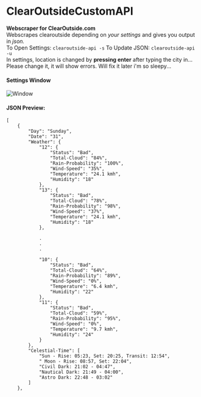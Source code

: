 # ClearOutsideCustomAPI
**Webscraper for ClearOutside.com**
<br>
Webscrapes clearoutside depending on *your settings* and gives you output in *json.*
<br>
To Open Settings: `clearoutside-api -s`
To Update JSON: `clearoutside-api -u`
<br>
In settings, location is changed by **pressing enter** after typing the city in... Please change it, it will show errors. Will fix it later i'm so sleepy...
<br>
#### Settings Window
![Window](https://i.imgur.com/JbKPv7q.png)
<br>
#### JSON Preview:
```
[
    {
        "Day": "Sunday",
        "Date": "31",
        "Weather": {
            "12": {
                "Status": "Bad",
                "Total-Cloud": "84%",
                "Rain-Probability": "100%",
                "Wind-Speed": "35%",
                "Temperature": "24.1 kmh",
                "Humidity": "18"
            },
            "13": {
                "Status": "Bad",
                "Total-Cloud": "78%",
                "Rain-Probability": "98%",
                "Wind-Speed": "37%",
                "Temperature": "24.1 kmh",
                "Humidity": "18"
            },
            
            .
            .
            .
            
            "10": {
                "Status": "Bad",
                "Total-Cloud": "64%",
                "Rain-Probability": "89%",
                "Wind-Speed": "0%",
                "Temperature": "6.4 kmh",
                "Humidity": "22"
            },
            "11": {
                "Status": "Bad",
                "Total-Cloud": "59%",
                "Rain-Probability": "95%",
                "Wind-Speed": "0%",
                "Temperature": "9.7 kmh",
                "Humidity": "24"
            }
        },
        "Celestial-Time": [
            "Sun - Rise: 05:23, Set: 20:25, Transit: 12:54",
            " Moon - Rise: 08:57, Set: 22:04",
            "Civil Dark: 21:02 - 04:47",
            "Nautical Dark: 21:49 - 04:00",
            "Astro Dark: 22:48 - 03:02"
        ]
    },
```
